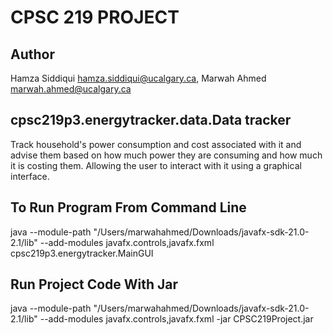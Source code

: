 # CPSC 219 PROJECT

## Author 

Hamza Siddiqui hamza.siddiqui@ucalgary.ca,
Marwah Ahmed   marwah.ahmed@ucalgary.ca


## cpsc219p3.energytracker.data.Data tracker

Track household's power consumption and cost associated with it and advise them based on how much power they are consuming and how much it is costing them. Allowing the user to interact with it using a graphical interface.

## To Run Program From Command Line

java --module-path "/Users/marwahahmed/Downloads/javafx-sdk-21.0-2.1/lib" --add-modules javafx.controls,javafx.fxml cpsc219p3.energytracker.MainGUI

## Run Project Code With Jar

java --module-path "/Users/marwahahmed/Downloads/javafx-sdk-21.0-2.1/lib" --add-modules javafx.controls,javafx.fxml -jar CPSC219Project.jar
